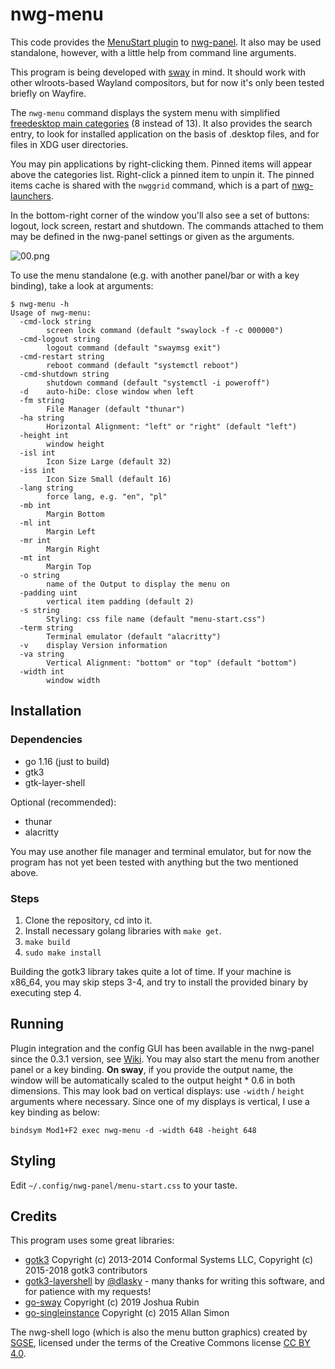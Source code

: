 # nwg-menu

This code provides the [MenuStart plugin](https://github.com/nwg-piotr/nwg-panel/wiki/plugins:-MenuStart)
to [nwg-panel](https://github.com/nwg-piotr/nwg-panel). It also may be used standalone, however, with a little
help from command line arguments.

This program is being developed with [sway](https://github.com/swaywm/sway) in mind. It should work with
other wlroots-based Wayland compositors, but for now it's only been tested briefly on Wayfire.

The `nwg-menu` command displays the system menu with simplified [freedesktop main categories](https://specifications.freedesktop.org/menu-spec/latest/apa.html) (8 instead of 13). It also provides the search entry,
to look for installed application on the basis of .desktop files, and for files in XDG user directories.

You may pin applications by right-clicking them. Pinned items will appear above the categories list. Right-click
a pinned item to unpin it. The pinned items cache is shared with the `nwggrid` command, which is a part of
[nwg-launchers](https://github.com/nwg-piotr/nwg-launchers).

In the bottom-right corner of the window you'll also see a set of buttons: logout, lock screen, restart and shutdown.
The commands attached to them may be defined in the nwg-panel settings or given as the arguments.

![00.png](https://scrot.cloud/images/2021/05/03/00.png)

To use the menu standalone (e.g. with another panel/bar or with a key binding), take a look at arguments:

```text
$ nwg-menu -h
Usage of nwg-menu:
  -cmd-lock string
    	screen lock command (default "swaylock -f -c 000000")
  -cmd-logout string
    	logout command (default "swaymsg exit")
  -cmd-restart string
    	reboot command (default "systemctl reboot")
  -cmd-shutdown string
    	shutdown command (default "systemctl -i poweroff")
  -d	auto-hiDe: close window when left
  -fm string
    	File Manager (default "thunar")
  -ha string
    	Horizontal Alignment: "left" or "right" (default "left")
  -height int
    	window height
  -isl int
    	Icon Size Large (default 32)
  -iss int
    	Icon Size Small (default 16)
  -lang string
    	force lang, e.g. "en", "pl"
  -mb int
    	Margin Bottom
  -ml int
    	Margin Left
  -mr int
    	Margin Right
  -mt int
    	Margin Top
  -o string
    	name of the Output to display the menu on
  -padding uint
    	vertical item padding (default 2)
  -s string
    	Styling: css file name (default "menu-start.css")
  -term string
    	Terminal emulator (default "alacritty")
  -v	display Version information
  -va string
    	Vertical Alignment: "bottom" or "top" (default "bottom")
  -width int
    	window width
```

## Installation

### Dependencies

- go 1.16 (just to build)
- gtk3
- gtk-layer-shell

Optional (recommended):

- thunar
- alacritty

You may use another file manager and terminal emulator, but for now the program has not yet been tested with anything
but the two mentioned above.

### Steps

1. Clone the repository, cd into it.
2. Install necessary golang libraries with `make get`.
3. `make build`
4. `sudo make install`

Building the gotk3 library takes quite a lot of time. If your machine is x86_64, you may skip steps 3-4, and try
to install the provided binary by executing step 4.

## Running

Plugin integration and the config GUI has been available in the nwg-panel since the 0.3.1 version, see
[Wiki](https://github.com/nwg-piotr/nwg-panel/wiki/plugins:-MenuStart). You may also start the menu from another panel
or a key  binding. **On sway**, if you provide the output name, the window will be automatically scaled to the output
 height * 0.6 in both dimensions. This may look bad on vertical displays: use `-width` / `height` arguments where
 necessary. Since one of my displays is vertical, I use a key binding as below:

```
bindsym Mod1+F2 exec nwg-menu -d -width 648 -height 648
```

## Styling

Edit `~/.config/nwg-panel/menu-start.css` to your taste.

## Credits

This program uses some great libraries:

- [gotk3](https://github.com/gotk3/gotk3) Copyright (c) 2013-2014 Conformal Systems LLC,
Copyright (c) 2015-2018 gotk3 contributors
- [gotk3-layershell](https://github.com/dlasky/gotk3-layershell) by [@dlasky](https://github.com/dlasky/gotk3-layershell/commits?author=dlasky) - many thanks for writing this software, and for patience with my requests!
- [go-sway](https://github.com/joshuarubin/go-sway) Copyright (c) 2019 Joshua Rubin
- [go-singleinstance](github.com/allan-simon/go-singleinstance) Copyright (c) 2015 Allan Simon

The nwg-shell logo (which is also the menu button graphics) created by [SGSE](https://github.com/sgse), licensed
under the terms of the Creative Commons license [CC BY 4.0](https://creativecommons.org/licenses/by/4.0/deed.en).

